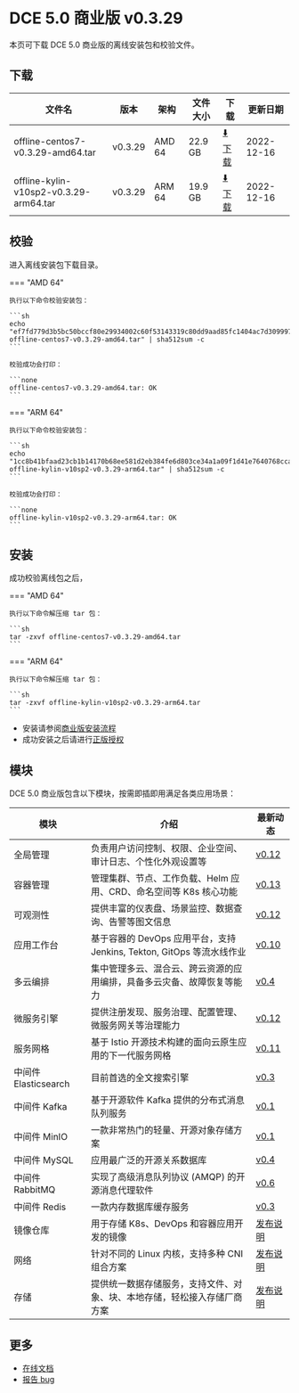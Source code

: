 # DCE 5.0 商业版 v0.3.29

本页可下载 DCE 5.0 商业版的离线安装包和校验文件。

## 下载

| 文件名            | 版本    | 架构 | 文件大小 | 下载                                               | 更新日期   |
| ------------------- | ------- | -------- | -------------------------------------------------- | ---------- | ------------------- |
| offline-centos7-v0.3.29-amd64.tar | v0.3.29 | AMD 64 | 22.9 GB | [:arrow_down: 下载](https://proxy-qiniu-download-public.daocloud.io/DaoCloud_Enterprise/dce5/offline-centos7-v0.3.29-amd64.tar) | 2022-12-16 |
| offline-kylin-v10sp2-v0.3.29-arm64.tar | v0.3.29 | ARM 64 | 19.9 GB | [:arrow_down: 下载](https://qiniu-download-public.daocloud.io/DaoCloud_Enterprise/dce5/offline-kylin-v10sp2-v0.3.29-arm64.tar) | 2022-12-16 |

## 校验

进入离线安装包下载目录。

=== "AMD 64"

    执行以下命令校验安装包：

    ```sh
    echo "ef7fd779d3b5bc50bccf80e29934002c60f53143319c80dd9aad85fc1404ac7d309997e0d9c829612c1b400cd4d4861fb1b6f91efee8c236ada930cbb44ca1c1  offline-centos7-v0.3.29-amd64.tar" | sha512sum -c
    ```

    校验成功会打印：

    ```none
    offline-centos7-v0.3.29-amd64.tar: OK
    ```

=== "ARM 64"

    执行以下命令校验安装包：

    ```sh
    echo "1cc8b41bfaad23cb1b14170b68ee581d2eb384fe6d803ce34a1a09f1d41e7640768cca8a7f8a3f6a881ecfddaaa73756247676b6e0bc72b7ca651cc855ce2ff4  offline-kylin-v10sp2-v0.3.29-arm64.tar" | sha512sum -c
    ```

    校验成功会打印：

    ```none
    offline-kylin-v10sp2-v0.3.29-arm64.tar: OK
    ```

## 安装

成功校验离线包之后，

=== "AMD 64"

    执行以下命令解压缩 tar 包：

    ```sh
    tar -zxvf offline-centos7-v0.3.29-amd64.tar
    ```

=== "ARM 64"

    执行以下命令解压缩 tar 包：

    ```sh
    tar -zxvf offline-kylin-v10sp2-v0.3.29-arm64.tar
    ```

- 安装请参阅[商业版安装流程](../../install/commercial/start-install.md)
- 成功安装之后请进行[正版授权](https://qingflow.com/f/e3291647)

## 模块

DCE 5.0 商业版包含以下模块，按需即插即用满足各类应用场景：

| 模块                 | 介绍                                                                     | 最新动态                                                      |
| -------------------- | ------------------------------------------------------------------------ | ------------------------------------------------------------- |
| 全局管理             | 负责用户访问控制、权限、企业空间、审计日志、个性化外观设置等             | [v0.12](../../ghippo/01ProductBrief/release-notes.md#v012)    |
| 容器管理             | 管理集群、节点、工作负载、Helm 应用、CRD、命名空间等 K8s 核心功能        | [v0.13](../../kpanda/03ProductBrief/release-notes.md#v013)    |
| 可观测性             | 提供丰富的仪表盘、场景监控、数据查询、告警等图文信息                     | [v0.12](../../insight/03ProductBrief/releasenote.md#v012)     |
| 应用工作台           | 基于容器的 DevOps 应用平台，支持 Jenkins, Tekton, GitOps 等流水线作业    | [v0.10](../../amamba/01ProductBrief/release-notes.md#v010)      |
| 多云编排             | 集中管理多云、混合云、跨云资源的应用编排，具备多云灾备、故障恢复等能力   | [v0.4](../../kairship/01product/release-notes.md#v04)         |
| 微服务引擎           | 提供注册发现、服务治理、配置管理、微服务网关等治理能力                   | [v0.12](../../skoala/intro/release-notes.md#v012)             |
| 服务网格             | 基于 Istio 开源技术构建的面向云原生应用的下一代服务网格                  | [v0.11](../../mspider/01Intro/release-notes.md#v011)          |
| 中间件 Elasticsearch | 目前首选的全文搜索引擎                                                   | [v0.3](../../middleware/elastic-search/release-notes.md#v03) |
| 中间件 Kafka         | 基于开源软件 Kafka 提供的分布式消息队列服务                              | [v0.1](../../middleware/kafka/release-notes.md#v01)          |
| 中间件 MinIO         | 一款非常热门的轻量、开源对象存储方案                                     | [v0.1](../../middleware/minio/release-notes.md#v01)          |
| 中间件 MySQL         | 应用最广泛的开源关系数据库                                               | [v0.4](../../middleware/mysql/release-notes.md#v04)           |
| 中间件 RabbitMQ      | 实现了高级消息队列协议 (AMQP) 的开源消息代理软件                         | [v0.6](../../middleware/rabbitmq/release-notes.md#v06)        |
| 中间件 Redis         | 一款内存数据库缓存服务                                                   | [v0.3](../../middleware/redis/release-notes.md#v03)           |
| 镜像仓库             | 用于存储 K8s、DevOps 和容器应用开发的镜像                                | [发布说明](../../release/rn5.0.md)                            |
| 网络                 | 针对不同的 Linux 内核，支持多种 CNI 组合方案                             | [发布说明](../../release/rn5.0.md)                            |
| 存储                 | 提供统一数据存储服务，支持文件、对象、块、本地存储，轻松接入存储厂商方案 | [发布说明](../../release/rn5.0.md)                            |

## 更多

- [在线文档](https://docs.daocloud.io/dce/what-is-dce/)
- [报告 bug](https://github.com/DaoCloud/DaoCloud-docs/issues)
